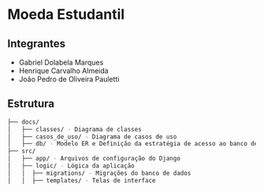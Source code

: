 # Moeda Estudantil

## Integrantes

* Gabriel Dolabela Marques
* Henrique Carvalho Almeida
* João Pedro de Oliveira Pauletti

## Estrutura

```bash
├── docs/
│   ├── classes/ - Diagrama de classes
│   ├── casos_de_uso/ - Diagrama de casos de uso
│   ├── db/ - Modelo ER e Definição da estratégia de acesso ao banco de dados
├── src/
│   ├── app/ - Arquivos de configuração do Django
│   ├── logic/ - Lógica da aplicação
│   │  ├── migrations/ - Migrações do banco de dados
│   │  ├── templates/ - Telas de interface
```

